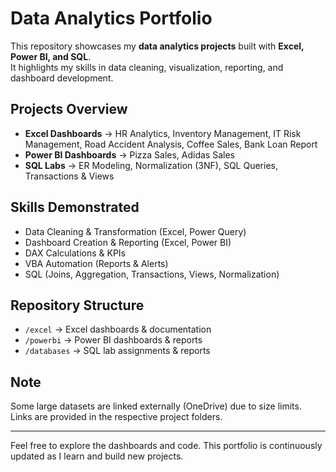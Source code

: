 # Data Analytics Portfolio

This repository showcases my **data analytics projects** built with **Excel, Power BI, and SQL**.  
It highlights my skills in data cleaning, visualization, reporting, and dashboard development.

## Projects Overview
- **Excel Dashboards** → HR Analytics, Inventory Management, IT Risk Management, Road Accident Analysis, Coffee Sales, Bank Loan Report  
- **Power BI Dashboards** → Pizza Sales, Adidas Sales 
- **SQL Labs** → ER Modeling, Normalization (3NF), SQL Queries, Transactions & Views  

## Skills Demonstrated
- Data Cleaning & Transformation (Excel, Power Query)  
- Dashboard Creation & Reporting (Excel, Power BI)  
- DAX Calculations & KPIs  
- VBA Automation (Reports & Alerts)  
- SQL (Joins, Aggregation, Transactions, Views, Normalization)  

## Repository Structure
- `/excel` → Excel dashboards & documentation  
- `/powerbi` → Power BI dashboards & reports  
- `/databases` → SQL lab assignments & reports  

## Note
Some large datasets are linked externally (OneDrive) due to size limits. Links are provided in the respective project folders.  

---

Feel free to explore the dashboards and code. This portfolio is continuously updated as I learn and build new projects.
